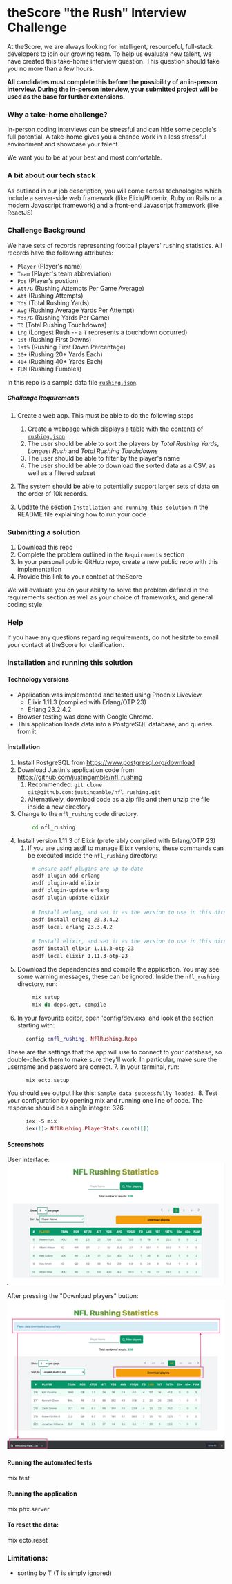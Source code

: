 # theScore "the Rush" Interview Challenge
At theScore, we are always looking for intelligent, resourceful, full-stack developers to join our growing team. To help us evaluate new talent, we have created this take-home interview question. This question should take you no more than a few hours.

**All candidates must complete this before the possibility of an in-person interview. During the in-person interview, your submitted project will be used as the base for further extensions.**

### Why a take-home challenge?
In-person coding interviews can be stressful and can hide some people's full potential. A take-home gives you a chance work in a less stressful environment and showcase your talent.

We want you to be at your best and most comfortable.

### A bit about our tech stack
As outlined in our job description, you will come across technologies which include a server-side web framework (like Elixir/Phoenix, Ruby on Rails or a modern Javascript framework) and a front-end Javascript framework (like ReactJS)

### Challenge Background
We have sets of records representing football players' rushing statistics. All records have the following attributes:
* `Player` (Player's name)
* `Team` (Player's team abbreviation)
* `Pos` (Player's postion)
* `Att/G` (Rushing Attempts Per Game Average)
* `Att` (Rushing Attempts)
* `Yds` (Total Rushing Yards)
* `Avg` (Rushing Average Yards Per Attempt)
* `Yds/G` (Rushing Yards Per Game)
* `TD` (Total Rushing Touchdowns)
* `Lng` (Longest Rush -- a `T` represents a touchdown occurred)
* `1st` (Rushing First Downs)
* `1st%` (Rushing First Down Percentage)
* `20+` (Rushing 20+ Yards Each)
* `40+` (Rushing 40+ Yards Each)
* `FUM` (Rushing Fumbles)

In this repo is a sample data file [`rushing.json`](/rushing.json).

##### Challenge Requirements
1. Create a web app. This must be able to do the following steps
    1. Create a webpage which displays a table with the contents of [`rushing.json`](/rushing.json)
    2. The user should be able to sort the players by _Total Rushing Yards_, _Longest Rush_ and _Total Rushing Touchdowns_
    3. The user should be able to filter by the player's name
    4. The user should be able to download the sorted data as a CSV, as well as a filtered subset
    
2. The system should be able to potentially support larger sets of data on the order of 10k records.

3. Update the section `Installation and running this solution` in the README file explaining how to run your code

### Submitting a solution
1. Download this repo
2. Complete the problem outlined in the `Requirements` section
3. In your personal public GitHub repo, create a new public repo with this implementation
4. Provide this link to your contact at theScore

We will evaluate you on your ability to solve the problem defined in the requirements section as well as your choice of frameworks, and general coding style.

### Help
If you have any questions regarding requirements, do not hesitate to email your contact at theScore for clarification.

### Installation and running this solution

#### Technology versions
- Application was implemented and tested using Phoenix Liveview.
    - Elixir 1.11.3 (compiled with Erlang/OTP 23)  
    - Erlang 23.2.4.2
- Browser testing was done with Google Chrome.
- This application loads data into a PostgreSQL database, and queries from it.

#### Installation

1. Install PostgreSQL from https://www.postgresql.org/download
2. Download Justin's application code from https://github.com/justingamble/nfl_rushing
    1. Recommended: `git clone git@github.com:justingamble/nfl_rushing.git`
    2. Alternatively, download code as a zip file and then unzip the file inside a new directory
3. Change to the `nfl_rushing` code directory.
```bash
        cd nfl_rushing
```
4. Install version 1.11.3 of Elixir (preferably compiled with Erlang/OTP 23)
    1. If you are using [asdf](https://github.com/asdf-vm/asdf) to manage Elixir versions, these commands can be executed inside the `nfl_rushing` directory:
```bash
        # Ensure asdf plugins are up-to-date 
        asdf plugin-add erlang
        asdf plugin-add elixir
        asdf plugin-update erlang
        asdf plugin-update elixir

        # Install erlang, and set it as the version to use in this directory 
        asdf install erlang 23.3.4.2
        asdf local erlang 23.3.4.2

        # Install elixir, and set it as the version to use in this directory
        asdf install elixir 1.11.3-otp-23
        asdf local elixir 1.11.3-otp-23
```
5. Download the dependencies and compile the application. You may see some warning messages, these can be ignored. Inside the `nfl_rushing` directory, run:
```elixir
        mix setup
        mix do deps.get, compile
```

6. In your favourite editor, open 'config/dev.exs' and look at the section starting with:
```elixir
      config :nfl_rushing, NflRushing.Repo
```
   These are the settings that the app will use to connect to your database,
   so double-check them to make sure they'll work.  In particular, make sure
   the username and password are correct.
7. In your terminal, run:
```elixir
      mix ecto.setup
```
   You should see output like this:
      `Sample data successfully loaded.`
8. Test your configuration by opening mix and running one line of code. The response should be a single integer: 326.
```elixir
      iex -S mix
      iex(1)> NflRushing.PlayerStats.count([])
```



#### Screenshots

User interface:
![PlayerData](assets/static/images/Playername.sort.png)

After pressing the "Download players" button:
![PlayerDownload](assets/static/images/PlayerData.downloaded.png)

#### Running the automated tests

   mix test

#### Running the application
  
   mix phx.server

#### To reset the data:

   mix ecto.reset

### Limitations: 
- sorting by T (T is simply ignored)